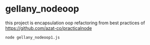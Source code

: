 # gellany_nodeoop

this project is encapsulation oop refactoring from best practices of https://github.com/azat-co/practicalnode 

<code>node gellany_nodeoop1.js<code><br>
